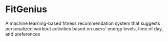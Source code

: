 # FitGenius 
A machine learning-based fitness recommendation system that suggests personalized workout activities based on users' energy levels, time of day,  and preferences
